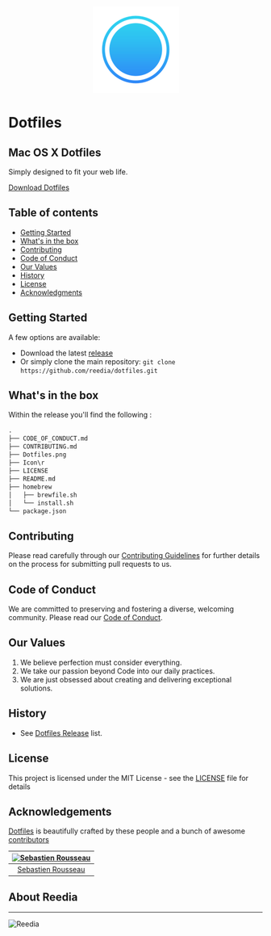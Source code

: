 <p align="center">
  <img src="Dotfiles.png" alt="Dotfiles Logo" title="Dotfiles Logo">
</p>

# Dotfiles
## Mac OS X Dotfiles

Simply designed to fit your web life.

<a href="https://github.com/reedia/dotfiles/releases/latest">Download Dotfiles</a>

## Table of contents

-   [Getting Started](#getting-started)
-   [What's in the box](#whats-in-the-box)
-   [Contributing](#contributing)
-   [Code of Conduct](#code-of-conduct)
-   [Our Values](#our-values)
-   [History](#history)
-   [License](#license)
-   [Acknowledgments](#acknowledgments)

## Getting Started

A few options are available:

-   Download the latest [release](https://github.com/reedia/dotfiles/releases/latest)
-   Or simply clone the main repository: `git clone https://github.com/reedia/dotfiles.git`

## What's in the box

Within the release you'll find the following :

```
.
├── CODE_OF_CONDUCT.md
├── CONTRIBUTING.md
├── Dotfiles.png
├── Icon\r
├── LICENSE
├── README.md
├── homebrew
│   ├── brewfile.sh
│   └── install.sh
└── package.json

```

## Contributing

Please read carefully through our [Contributing Guidelines](https://github.com/reedia/dotfiles/blob/master/CONTRIBUTING.md) for further details on the process for submitting pull requests to us.

## Code of Conduct
We are committed to preserving and fostering a diverse, welcoming community. Please read our [Code of Conduct](https://github.com/reedia/dotfiles/blob/master/CODE_OF_CONDUCT.md).

## Our Values
1.  We believe perfection must consider everything.
2.  We take our passion beyond Code into our daily practices.
3.  We are just obsessed about creating and delivering exceptional solutions.

## History

*   See [Dotfiles Release](https://github.com/reedia/dotfiles/releases) list.


## License

This project is licensed under the MIT License - see the [LICENSE](https://github.com/reedia/dotfiles/blob/master/LICENSE) file for details

## Acknowledgements

[Dotfiles](https://dotfiles.io) is beautifully crafted by these people and a bunch of awesome [contributors](https://github.com/reedia/dotfiles/graphs/contributors)

| [![Sebastien Rousseau](https://avatars0.githubusercontent.com/u/1394998?s=117)](http://sebastienrousseau.co.uk) |
| :-------------------------------------------------------------------------------------------------------------: |
| [Sebastien Rousseau](https://github.com/sebastienrousseau)                                                      |

## About Reedia
----------------

![Reedia](https://avatars0.githubusercontent.com/u/488747?s=200)

